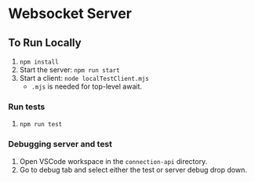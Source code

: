 # Websocket Server

## To Run Locally
1. `npm install`
1. Start the server: `npm run start`
1. Start a client: `node localTestClient.mjs`
    - `.mjs` is needed for top-level await.

### Run tests
1. `npm run test`

### Debugging server and test
1. Open VSCode workspace in the `connection-api` directory.
1. Go to debug tab and select either the test or server debug drop down.
